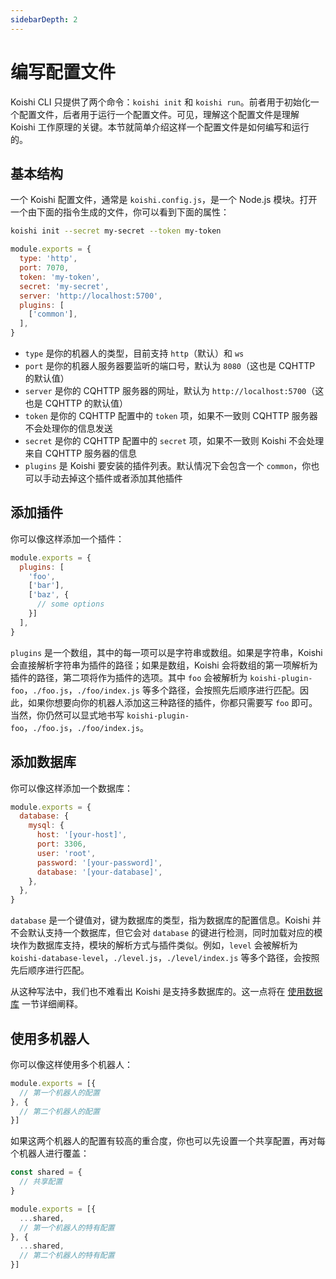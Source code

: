 ```yaml
---
sidebarDepth: 2
---
```


# 编写配置文件

Koishi CLI 只提供了两个命令：`koishi init` 和 `koishi run`。前者用于初始化一个配置文件，后者用于运行一个配置文件。可见，理解这个配置文件是理解 Koishi 工作原理的关键。本节就简单介绍这样一个配置文件是如何编写和运行的。

## 基本结构

一个 Koishi 配置文件，通常是 `koishi.config.js`，是一个 Node.js 模块。打开一个由下面的指令生成的文件，你可以看到下面的属性：

```sh
koishi init --secret my-secret --token my-token
```

```js
module.exports = {
  type: 'http',
  port: 7070,
  token: 'my-token',
  secret: 'my-secret',
  server: 'http://localhost:5700',
  plugins: [
    ['common'],
  ],
}
```

- `type` 是你的机器人的类型，目前支持 `http`（默认）和 `ws`
- `port` 是你的机器人服务器要监听的端口号，默认为 `8080`（这也是 CQHTTP 的默认值）
- `server` 是你的 CQHTTP 服务器的网址，默认为 `http://localhost:5700`（这也是 CQHTTP 的默认值）
- `token` 是你的 CQHTTP 配置中的 `token` 项，如果不一致则 CQHTTP 服务器不会处理你的信息发送
- `secret` 是你的 CQHTTP 配置中的 `secret` 项，如果不一致则 Koishi 不会处理来自 CQHTTP 服务器的信息
- `plugins` 是 Koishi 要安装的插件列表。默认情况下会包含一个 `common`，你也可以手动去掉这个插件或者添加其他插件

## 添加插件

你可以像这样添加一个插件：

```js
module.exports = {
  plugins: [
    'foo',
    ['bar'],
    ['baz', {
      // some options
    }]
  ],
}
```

`plugins` 是一个数组，其中的每一项可以是字符串或数组。如果是字符串，Koishi 会直接解析字符串为插件的路径；如果是数组，Koishi 会将数组的第一项解析为插件的路径，第二项将作为插件的选项。其中 `foo` 会被解析为 `koishi-plugin-foo`，`./foo.js`，`./foo/index.js` 等多个路径，会按照先后顺序进行匹配。因此，如果你想要向你的机器人添加这三种路径的插件，你都只需要写 `foo` 即可。当然，你仍然可以显式地书写 `koishi-plugin-foo`，`./foo.js`，`./foo/index.js`。

## 添加数据库

你可以像这样添加一个数据库：

```js
module.exports = {
  database: {
    mysql: {
      host: '[your-host]',
      port: 3306,
      user: 'root',
      password: '[your-password]',
      database: '[your-database]',
    },
  },
}
```

`database` 是一个键值对，键为数据库的类型，指为数据库的配置信息。Koishi 并不会默认支持一个数据库，但它会对 `database` 的键进行检测，同时加载对应的模块作为数据库支持，模块的解析方式与插件类似。例如，`level` 会被解析为 `koishi-database-level`，`./level.js`，`./level/index.js` 等多个路径，会按照先后顺序进行匹配。

从这种写法中，我们也不难看出 Koishi 是支持多数据库的。这一点将在 [使用数据库](./using-database.md) 一节详细阐释。

## 使用多机器人

你可以像这样使用多个机器人：

```js
module.exports = [{
  // 第一个机器人的配置
}, {
  // 第二个机器人的配置
}]
```

如果这两个机器人的配置有较高的重合度，你也可以先设置一个共享配置，再对每个机器人进行覆盖：

```js
const shared = {
  // 共享配置
}

module.exports = [{
  ...shared,
  // 第一个机器人的特有配置
}, {
  ...shared,
  // 第二个机器人的特有配置
}]
```
